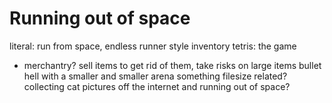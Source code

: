 # Running out of space
literal: run from space, endless runner style
inventory tetris: the game
  - merchantry? sell items to get rid of them, take risks on large items
bullet hell with a smaller and smaller arena
something filesize related? collecting cat pictures off the internet and running out of space?